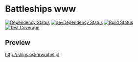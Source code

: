 Battleships www
===============

[![Dependency Status](https://img.shields.io/david/ships-online/battleships-www.svg)](https://david-dm.org/ships-online/battleships-www)
[![devDependency Status](https://img.shields.io/david/dev/ships-online/battleships-www.svg)](https://david-dm.org/ships-online/battleships-www?type=dev)
[![Build Status](https://travis-ci.org/ships-online/battleships-www.svg?branch=master)](https://travis-ci.org/ships-online/battleships-www)
[![Test Coverage](https://lima.codeclimate.com/github/ships-online/battleships-www/badges/coverage.svg)](https://lima.codeclimate.com/github/ships-online/battleships-www/coverage)

## Preview

http://ships.oskarwrobel.pl
